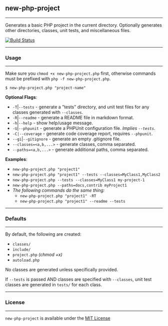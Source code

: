 ## new-php-project ##
---

Generates a basic PHP project in the current directory.  Optionally generates other directories, classes, unit tests, and miscellaneous files.

[![Build Status](https://travis-ci.org/patinthehat/new-php-project.png)](https://travis-ci.org/patinthehat/new-php-project)

---
### Usage ###
---
  Make sure you `chmod +x new-php-project.php` first, otherwise commands must be prefixed with `php -f new-php-project.php`.
  
  `$ new-php-project.php "project-name"`

  __Optional Flags__:
  
  - `-T`|`--tests` -  generate a "tests" directory, and 
    unit test files for any classes generated with `--classes`.
  - `-R`|`--readme` - generate a README file in markdown format.
  - `-h`|`--help` - show help/usage message.
  - `-U`|`--phpunit` - generate a PHPUnit configuration file. *Implies `--tests`.*
  - `-C|--coverage` - generate code coverage report, requires `--phpunit`.
  - `--gi`|`--gitignore` - generate an empty .gitignore file.
  - `--classes=<a,b,...>` - generate classes, comma separated.
  - `--paths=<a,b,...>` - generate additional paths, comma separated.
      
  __Examples__:

  - `new-php-project.php "project1"`  
  - `new-php-project.php "project1" --tests --classes=MyClass1,MyClass2`
  - `new-php-project.php --tests --classes=MyClass1 my-project-1`
  - `new-php-project.php --paths=docs,contrib myProject1`
  - *The following commands do the same thing:*
    - `new-php-project.php "project1" -RT`
    - `new-php-project.php "project1" --readme --tests`

---
### Defaults ###
---

By default, the following are created:

  - `classes/`
  - `include/`
  - `project.php` *(chmod +x)*
  - `autoload.php` 
  
  
No classes are generated unless specifically provided.

If `--tests` is passed AND classes are specified with `--classes`, unit test classes are generated in `tests/` for each class.

---
### License ###
---

`new-php-project` is available under the <a href="LICENSE">MIT License</a>

